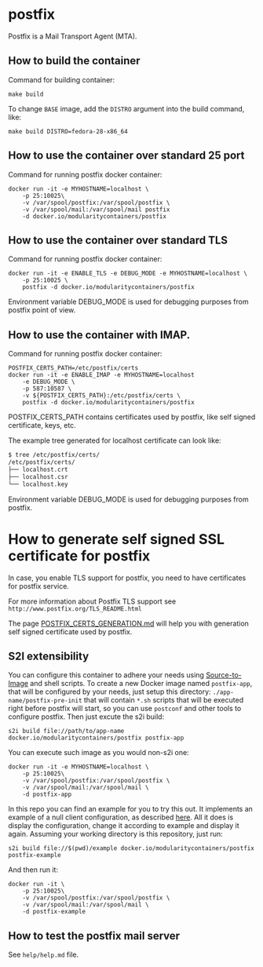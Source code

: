 # postfix
Postfix is a Mail Transport Agent (MTA).

## How to build the container

Command for building container:

```
make build
```

To change `BASE` image, add the `DISTRO` argument into the build command, like:

```
make build DISTRO=fedora-28-x86_64
```

## How to use the container over standard 25 port

Command for running postfix docker container:

```
docker run -it -e MYHOSTNAME=localhost \
    -p 25:10025\
    -v /var/spool/postfix:/var/spool/postfix \
    -v /var/spool/mail:/var/spool/mail postfix
    -d docker.io/modularitycontainers/postfix
```

## How to use the container over standard TLS

Command for running postfix docker container:
```
docker run -it -e ENABLE_TLS -e DEBUG_MODE -e MYHOSTNAME=localhost \
    -p 25:10025 \
    postfix -d docker.io/modularitycontainers/postfix
```

Environment variable DEBUG_MODE is used for debugging purposes
from postfix point of view.

## How to use the container with IMAP.

Command for running postfix docker container:
```
POSTFIX_CERTS_PATH=/etc/postfix/certs
docker run -it -e ENABLE_IMAP -e MYHOSTNAME=localhost
    -e DEBUG_MODE \
    -p 587:10587 \
    -v ${POSTFIX_CERTS_PATH}:/etc/postfix/certs \
    postfix -d docker.io/modularitycontainers/postfix
```
POSTFIX_CERTS_PATH contains certificates used by postfix, like self signed certificate, keys, etc.

The example tree generated for localhost certificate can look like:
```bash
$ tree /etc/postfix/certs/
/etc/postfix/certs/
├── localhost.crt
├── localhost.csr
└── localhost.key

```

Environment variable DEBUG_MODE is used for debugging purposes from postfix.

# How to generate self signed SSL certificate for postfix

In case, you enable TLS support for postfix, you need to have certificates for postfix service.

For more information about Postfix TLS support see `http://www.postfix.org/TLS_README.html`

The page [POSTFIX_CERTS_GENERATION.md](/POSTFIX_CERTS_GENERATION.md) will help you with generation self signed certificate used by postfix.

## S2I extensibility
You can configure this container to adhere your needs using [Source-to-Image](https://github.com/openshift/source-to-image) and shell scripts. To create a new Docker image named  `postfix-app`, that will be configured by your needs, just setup this directory: `./app-name/postfix-pre-init` that will contain `*.sh` scripts that will be executed right before postfix will start, so you can use `postconf` and other tools to configure postfix. Then just excute the s2i build:
```
s2i build file://path/to/app-name docker.io/modularitycontainers/postfix postfix-app
```
You can execute such image as you would non-s2i one:
```
docker run -it -e MYHOSTNAME=localhost \
    -p 25:10025\
    -v /var/spool/postfix:/var/spool/postfix \
    -v /var/spool/mail:/var/spool/mail \
    -d postfix-app
```
In this repo you can find an example for you to try this out. It implements an example of a null client configuration, as described [here](http://www.postfix.org/STANDARD_CONFIGURATION_README.html#null_client). All it does is display the configuration, change it according to example and display it again. Assuming your working directory is this repository, just run:

```
s2i build file://$(pwd)/example docker.io/modularitycontainers/postfix postfix-example
```
And then run it:
```
docker run -it \
    -p 25:10025\
    -v /var/spool/postfix:/var/spool/postfix \
    -v /var/spool/mail:/var/spool/mail \
    -d postfix-example
```
## How to test the postfix mail server

See `help/help.md` file.
